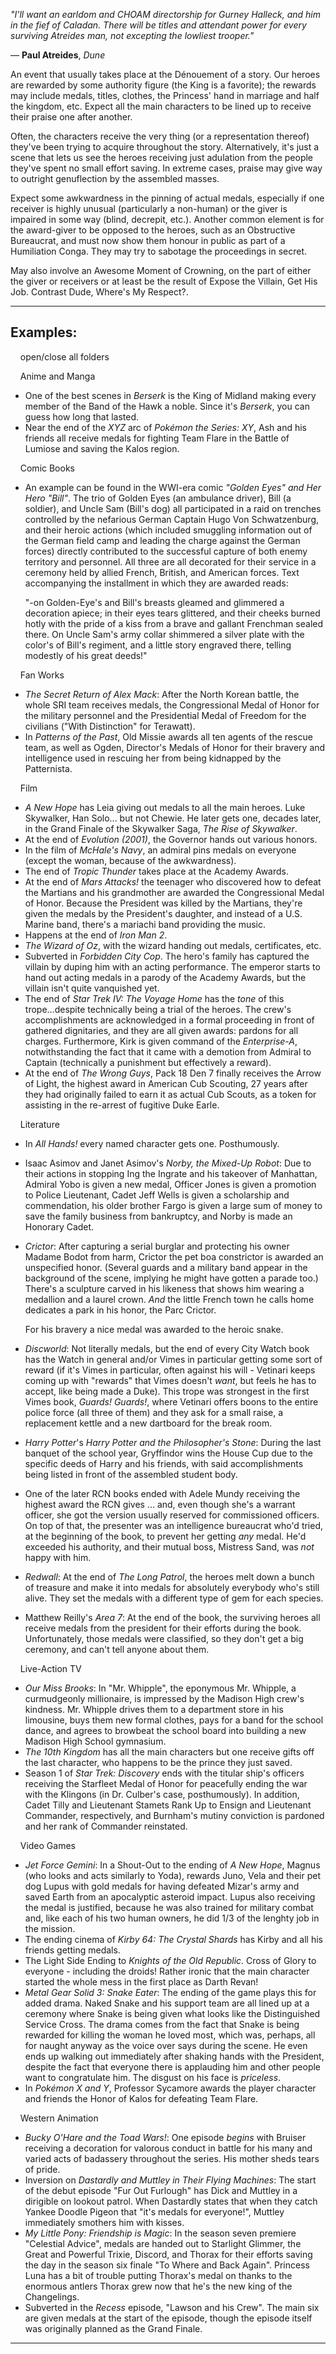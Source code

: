 _"I'll want an earldom and CHOAM directorship for Gurney Halleck, and him in the fief of Caladan. There will be titles and attendant power for every surviving Atreides man, not excepting the lowliest trooper."_

— **Paul Atreides**, _Dune_

An event that usually takes place at the Dénouement of a story. Our heroes are rewarded by some authority figure (the King is a favorite); the rewards may include medals, titles, clothes, the Princess' hand in marriage and half the kingdom, etc. Expect all the main characters to be lined up to receive their praise one after another.

Often, the characters receive the very thing (or a representation thereof) they've been trying to acquire throughout the story. Alternatively, it's just a scene that lets us see the heroes receiving just adulation from the people they've spent no small effort saving. In extreme cases, praise may give way to outright genuflection by the assembled masses.

Expect some awkwardness in the pinning of actual medals, especially if one receiver is highly unusual (particularly a non-human) or the giver is impaired in some way (blind, decrepit, etc.). Another common element is for the award-giver to be opposed to the heroes, such as an Obstructive Bureaucrat, and must now show them honour in public as part of a Humiliation Conga. They may try to sabotage the proceedings in secret.

May also involve an Awesome Moment of Crowning, on the part of either the giver or receivers or at least be the result of Expose the Villain, Get His Job. Contrast Dude, Where's My Respect?.

___

## Examples:

    open/close all folders 

    Anime and Manga 

-   One of the best scenes in _Berserk_ is the King of Midland making every member of the Band of the Hawk a noble. Since it's _Berserk_, you can guess how long that lasted.
-   Near the end of the _XYZ_ arc of _Pokémon the Series: XY_, Ash and his friends all receive medals for fighting Team Flare in the Battle of Lumiose and saving the Kalos region.

    Comic Books 

-   An example can be found in the WWI-era comic _"Golden Eyes" and Her Hero "Bill"_. The trio of Golden Eyes (an ambulance driver), Bill (a soldier), and Uncle Sam (Bill's dog) all participated in a raid on trenches controlled by the nefarious German Captain Hugo Von Schwatzenburg, and their heroic actions (which included smuggling information out of the German field camp and leading the charge against the German forces) directly contributed to the successful capture of both enemy territory and personnel. All three are all decorated for their service in a ceremony held by allied French, British, and American forces. Text accompanying the installment in which they are awarded reads:
    
    "-on Golden-Eye's and Bill's breasts gleamed and glimmered a decoration apiece; in their eyes tears glittered, and their cheeks burned hotly with the pride of a kiss from a brave and gallant Frenchman sealed there. On Uncle Sam's army collar shimmered a silver plate with the color's of Bill's regiment, and a little story engraved there, telling modestly of his great deeds!"
    

    Fan Works 

-   _The Secret Return of Alex Mack_: After the North Korean battle, the whole SRI team receives medals, the Congressional Medal of Honor for the military personnel and the Presidential Medal of Freedom for the civilians ("With Distinction" for Terawatt).
-   In _Patterns of the Past_, Old Missie awards all ten agents of the rescue team, as well as Ogden, Director's Medals of Honor for their bravery and intelligence used in rescuing her from being kidnapped by the Patternista.

    Film 

-   _A New Hope_ has Leia giving out medals to all the main heroes. Luke Skywalker, Han Solo... but not Chewie. He later gets one, decades later, in the Grand Finale of the Skywalker Saga, _The Rise of Skywalker_.
-   At the end of _Evolution (2001)_, the Governor hands out various honors.
-   In the film of _McHale's Navy_, an admiral pins medals on everyone (except the woman, because of the awkwardness).
-   The end of _Tropic Thunder_ takes place at the Academy Awards.
-   At the end of _Mars Attacks!_ the teenager who discovered how to defeat the Martians and his grandmother are awarded the Congressional Medal of Honor. Because the President was killed by the Martians, they're given the medals by the President's daughter, and instead of a U.S. Marine band, there's a mariachi band providing the music.
-   Happens at the end of _Iron Man 2_.
-   _The Wizard of Oz_, with the wizard handing out medals, certificates, etc.
-   Subverted in _Forbidden City Cop_. The hero's family has captured the villain by duping him with an acting performance. The emperor starts to hand out acting medals in a parody of the Academy Awards, but the villain isn't quite vanquished yet.
-   The end of _Star Trek IV: The Voyage Home_ has the _tone_ of this trope...despite technically being a trial of the heroes. The crew's accomplishments are acknowledged in a formal proceeding in front of gathered dignitaries, and they are all given awards: pardons for all charges. Furthermore, Kirk is given command of the _Enterprise-A_, notwithstanding the fact that it came with a demotion from Admiral to Captain (technically a punishment but effectively a reward).
-   At the end of _The Wrong Guys_, Pack 18 Den 7 finally receives the Arrow of Light, the highest award in American Cub Scouting, 27 years after they had originally failed to earn it as actual Cub Scouts, as a token for assisting in the re-arrest of fugitive Duke Earle.

    Literature 

-   In _All Hands!_ every named character gets one. Posthumously.
-   Isaac Asimov and Janet Asimov's _Norby, the Mixed-Up Robot_: Due to their actions in stopping Ing the Ingrate and his takeover of Manhattan, Admiral Yobo is given a new medal, Officer Jones is given a promotion to Police Lieutenant, Cadet Jeff Wells is given a scholarship and commendation, his older brother Fargo is given a large sum of money to save the family business from bankruptcy, and Norby is made an Honorary Cadet.
-   _Crictor_: After capturing a serial burglar and protecting his owner Madame Bodot from harm, Crictor the pet boa constrictor is awarded an unspecified honor. (Several guards and a military band appear in the background of the scene, implying he might have gotten a parade too.) There's a sculpture carved in his likeness that shows him wearing a medallion and a laurel crown. _And_ the little French town he calls home dedicates a park in his honor, the Parc Crictor.
    
    For his bravery a nice medal was awarded to the heroic snake.
    
-   _Discworld_: Not literally medals, but the end of every City Watch book has the Watch in general and/or Vimes in particular getting some sort of reward (if it's Vimes in particular, often against his will - Vetinari keeps coming up with "rewards" that Vimes doesn't _want_, but feels he has to accept, like being made a Duke). This trope was strongest in the first Vimes book, _Guards! Guards!_, where Vetinari offers boons to the entire police force (all three of them) and they ask for a small raise, a replacement kettle and a new dartboard for the break room.
-   _Harry Potter_'s _Harry Potter and the Philosopher's Stone_: During the last banquet of the school year, Gryffindor wins the House Cup due to the specific deeds of Harry and his friends, with said accomplishments being listed in front of the assembled student body.
-   One of the later RCN books ended with Adele Mundy receiving the highest award the RCN gives ... and, even though she's a warrant officer, she got the version usually reserved for commissioned officers. On top of that, the presenter was an intelligence bureaucrat who'd tried, at the beginning of the book, to prevent her getting _any_ medal. He'd exceeded his authority, and their mutual boss, Mistress Sand, was _not_ happy with him.
-   _Redwall_: At the end of _The Long Patrol_, the heroes melt down a bunch of treasure and make it into medals for absolutely everybody who's still alive. They set the medals with a different type of gem for each species.
-   Matthew Reilly's _Area 7_: At the end of the book, the surviving heroes all receive medals from the president for their efforts during the book. Unfortunately, those medals were classified, so they don't get a big ceremony, and can't tell anyone about them.

    Live-Action TV 

-   _Our Miss Brooks_: In "Mr. Whipple", the eponymous Mr. Whipple, a curmudgeonly millionaire, is impressed by the Madison High crew's kindness. Mr. Whipple drives them to a department store in his limousine, buys them new formal clothes, pays for a band for the school dance, and agrees to browbeat the school board into building a new Madison High School gymnasium.
-   _The 10th Kingdom_ has all the main characters but one receive gifts off the last character, who happens to be the prince they just saved.
-   Season 1 of _Star Trek: Discovery_ ends with the titular ship's officers receiving the Starfleet Medal of Honor for peacefully ending the war with the Klingons (in Dr. Culber's case, posthumously). In addition, Cadet Tilly and Lieutenant Stamets Rank Up to Ensign and Lieutenant Commander, respectively, and Burnham's mutiny conviction is pardoned and her rank of Commander reinstated.

    Video Games 

-   _Jet Force Gemini_: In a Shout-Out to the ending of _A New Hope_, Magnus (who looks and acts similarly to Yoda), rewards Juno, Vela and their pet dog Lupus with gold medals for having defeated Mizar's army and saved Earth from an apocalyptic asteroid impact. Lupus also receiving the medal is justified, because he was also trained for military combat and, like each of his two human owners, he did 1/3 of the lenghty job in the mission.
-   The ending cinema of _Kirby 64: The Crystal Shards_ has Kirby and all his friends getting medals.
-   The Light Side Ending to _Knights of the Old Republic_. Cross of Glory to everyone - including the droids! Rather ironic that the main character started the whole mess in the first place as Darth Revan!
-   _Metal Gear Solid 3: Snake Eater_: The ending of the game plays this for added drama. Naked Snake and his support team are all lined up at a ceremony where Snake is being given what looks like the Distinguished Service Cross. The drama comes from the fact that Snake is being rewarded for killing the woman he loved most, which was, perhaps, all for naught anyway as the voice over says during the scene. He even ends up walking out immediately after shaking hands with the President, despite the fact that everyone there is applauding him and other people want to congratulate him. The disgust on his face is _priceless_.
-   In _Pokémon X and Y_, Professor Sycamore awards the player character and friends the Honor of Kalos for defeating Team Flare.

    Western Animation 

-   _Bucky O'Hare and the Toad Wars!_: One episode _begins_ with Bruiser receiving a decoration for valorous conduct in battle for his many and varied acts of badassery throughout the series. His mother sheds tears of pride.
-   Inversion on _Dastardly and Muttley in Their Flying Machines_: The start of the debut episode "Fur Out Furlough" has Dick and Muttley in a dirigible on lookout patrol. When Dastardly states that when they catch Yankee Doodle Pigeon that "it's medals for everyone!", Muttley immediately smothers him with kisses.
-   _My Little Pony: Friendship is Magic_: In the season seven premiere "Celestial Advice", medals are handed out to Starlight Glimmer, the Great and Powerful Trixie, Discord, and Thorax for their efforts saving the day in the season six finale "To Where and Back Again". Princess Luna has a bit of trouble putting Thorax's medal on thanks to the enormous antlers Thorax grew now that he's the new king of the Changelings.
-   Subverted in the _Recess_ episode, "Lawson and his Crew". The main six are given medals at the start of the episode, though the episode itself was originally planned as the Grand Finale.

___